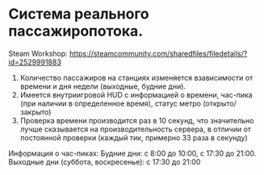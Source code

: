 # Система реального пассажиропотока.
Steam Workshop:  https://steamcommunity.com/sharedfiles/filedetails/?id=2529991883

1. Количество пассажиров на станциях изменяется взависимости от времени и дня недели (выходные, будние дни).
2. Имеется внутриигровой HUD с информацией о времени, час-пика (при наличии в определенное время), статус метро (открыто/закрыто)
3. Проверка времени производится раз в 10 секунд, что значительно лучше сказывается на производительность сервера, в отличии от постоянной проверки (каждый тик, примерно 33 раза в секунду)

Информация о час-пиках:
Будние дни: с 8:00 до 10:00, с 17:30 до 21:00.
Выходные дни (суббота, воскресенье): с 17:30 до 21:00



